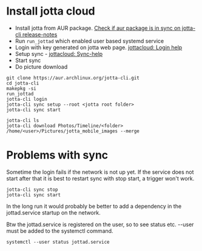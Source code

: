 # Install jotta cloud

- Install jotta from AUR package. [Check if aur package is in sync on jotta-cli release-notes](https://docs.jottacloud.com/en/articles/1461561-release-notes-for-jottacloud-cli) 
- Run `run_jottad` which enabled user based systemd service
- Login with key generated on jotta web page. [jottacloud: Login help](https://docs.jottacloud.com/en/articles/1437248-login-and-basic-use-with-jottacloud-cli) 
- Setup sync - [jottacloud: Sync-help](https://docs.jottacloud.com/en/articles/5859533-using-the-sync-folder-with-jottacloud-cli)
- Start sync
- Do picture download

```
git clone https://aur.archlinux.org/jotta-cli.git
cd jotta-cli
makepkg -si
run_jottad
jotta-cli login
jotta-cli sync setup --root <jotta root folder>
jotta-cli sync start

jotta-cli ls
jotta-cli download Photos/Timeline/<folder> /home/<user>/Pictures/jotta_mobile_images --merge
```

# Problems with sync

Sometime the login fails if the network is not up yet. If the service does not start after that it is best to restart sync with stop start, a trigger won't work. 


```
jotta-cli sync stop
jotta-cli sync start
```

In the long run it would probably be better to add a dependency in the jottad.service startup on the network. 

Btw the jottad.service is registered on the user, so to see status etc. --user must be added to the systemctl command.

```
systemctl --user status jottad.service
```

